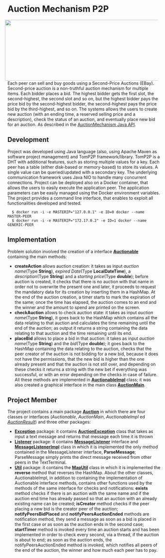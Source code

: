 # Auction Mechanism P2P
<img src="https://rokt.com/wp-content/uploads/2019/04/auction-3.png" align="right" Hspace="8" Vspace="0" width="600" height="200"
Border="0">
Each peer can sell and buy goods using a Second-Price Auctions (EBay). 
Second-price auction is a non-truthful auction mechanism for multiple items. 
Each bidder places a bid. The highest bidder gets the first slot, the second-highest, the second slot and so on, 
but the highest bidder pays the price bid by the second-highest bidder, the second-highest pays the price bid by the third-highest, and so on. 
The systems allows the users to create new auction (with an ending time, a reserved selling price and a description), 
check the status of an auction, and eventually place new bid for an auction. As described in the [AuctionMechanism Java API](https://github.com/Peppen/Auction/blob/master/src/main/java/auction/Auctionable.java).

## Development
Project was developed using Java language (also, using Apache Maven as software project management) and TomP2P framework/library. TomP2P is a DHT with additional features, such as storing multiple values for a key. Each peer has a table (either disk-based or memory-based) to store its values. A single value can be queried/updated with a secondary key. The underlying communication framework uses Java NIO to handle many concurrent connections. Project can be deployed also on a Docker container, that allows the users to easily execute the application peer. The application parameters can be easily managed using the Docker environment variables. The project provides a command line interface, that enables to exploit all functionalities developed and tested. <br>
```
  $ docker run -i -e MASTERIP="127.0.0.1" -e ID=0 docker --name MASTER-PEER
  $ docker run -i -e MASTERIP="172.17.0.2" -e ID=1 docker --name GENERIC-PEER 
```

## Implementation

Problem solution involved the creation of a interface [**Auctionable**](https://github.com/Peppen/Auction/blob/master/src/main/java/auction/Auctionable.java) containing the main methods:
* **createAction** allows auction creation: it takes as input *auction name*(Type **String**), *expired Date*(Type **LocalDateTime**), a *description*(Type **String**) and a *starting price*(Type **double**); before auction is created, it checks that there is no auction with that name in order not to overwrite the present one and later, it proceeds to request the mandatory data for its creation by inserting them in a HashMap. At the end of the auction creation, a timer starts to mark the expiration of the same; once the time has elapsed, the auction comes to an end and the winner and the amount to spend are printed on the screen.
* **checkAuction** allows to check auction state: it takes as input *auction name*(Type **String**), it goes back to the HashMap which contains all the data relating to that auction and calculates the time remaining until the end of the auction; as output it returns a string containing the data relating to that auction and the time remaining until its end.
* **placeBid** allows to place a bid in that auction: it takes as input *auction name*(Type **String**) and the *bid*(Type **double**); it goes back to the HashMap containing the data relating to the auction, checks that the peer creator of the auction is not bidding for a new bid, because it does not have the permissions, that the new bid is higher than the one already present and that the auction is not still over, and depending on these checks it returns a string with the new bet if everything was successful, or with an error depending on the checks in case of failure.
All these methods are implemented in [**AuctionableImpl**](https://github.com/Peppen/Auction/blob/master/src/main/java/auction/AuctionableImpl.java) class; it was also created a graphical interface in the main class [**AuctionMain**](https://github.com/Peppen/Auction/blob/master/src/main/java/auction/AuctionMain.java).

## Project Member

The project contains a main package [**Auction**](https://github.com/Peppen/Auction/tree/master/src/main/java/auction) in which there are four classes or interfaces (*Auctionable*, *AuctionMain*, *AuctionableImpl* ed [*AuctionResult*](https://github.com/Peppen/Auction/blob/master/src/main/java/auction/AuctionResult.java)) and three other packages:
* [**Exception**](https://github.com/Peppen/Auction/tree/master/src/main/java/auction/exception) package: it contains [**AuctionException**](https://github.com/Peppen/Auction/blob/master/src/main/java/auction/exception/AuctionException.java) class that takes as input a text message and returns that message each time it is thrown
* [**Listener**](https://github.com/Peppen/Auction/tree/master/src/main/java/auction/listener) package: it contains [**MessageListener**](https://github.com/Peppen/Auction/blob/master/src/main/java/auction/listener/MessageListener.java) interface and [**MessageListenerImpl**](https://github.com/Peppen/Auction/blob/master/src/main/java/auction/listener/MessageListenerImpl.java) class  in which it is implemented the only method contained in the MessageListener interface, **ParseMessage**; ParseMessage simply prints the direct message received from other peers in the TextTerminal.
* [**Util**](https://github.com/Peppen/Auction/tree/master/src/main/java/auction/util) package: it contains the [**MapUtil**](https://github.com/Peppen/Auction/blob/master/src/main/java/auction/util/MapUtil.java) class in which it is implemented the **reverse** method that reverses the HashMap.
About the other classes, AuctionableImpl, in addition to containing the implementation of Auctionable interface methods, contains other functions used by the methods of the same interface for checks and notifications: **exists** method checks if there is an auction with the same name and if the auction end time has already passed so that an auction with an already existing name can be created; **isCreator** method checks if the peer placing a new bid is the creator peer of the auction; **notifyPeersBidPlaced** and **notifyPeersAuctionEnded** methods are notification method, they send a message as soon as a bid is placed in the first case or as soon as the auction ends in the second case; **startTimer** method is invoked every time an auction starts and has been implemented in order to check every second, via a thread, if the auction is about to end; as soon as the auction ends, the notifyPeersAuctionEnded method is invoked, which notifies all peers of the end of the auction, the winner and how much each peer has to pay.


